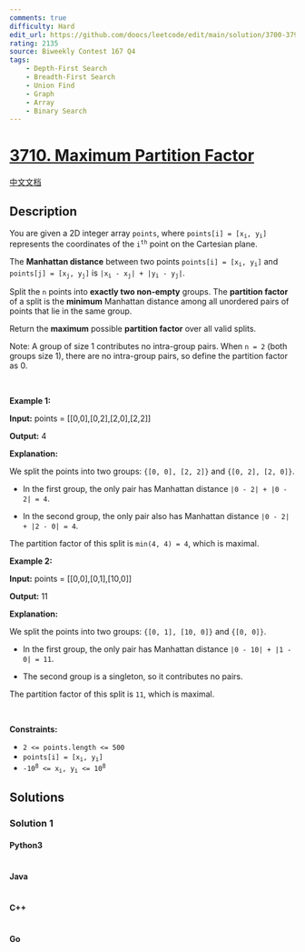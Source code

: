 ```yaml
---
comments: true
difficulty: Hard
edit_url: https://github.com/doocs/leetcode/edit/main/solution/3700-3799/3710.Maximum%20Partition%20Factor/README_EN.md
rating: 2135
source: Biweekly Contest 167 Q4
tags:
    - Depth-First Search
    - Breadth-First Search
    - Union Find
    - Graph
    - Array
    - Binary Search
---
```


<!-- problem:start -->

# [3710. Maximum Partition Factor](https://leetcode.com/problems/maximum-partition-factor)

[中文文档](/solution/3700-3799/3710.Maximum%20Partition%20Factor/README.md)

## Description

<!-- description:start -->

<p>You are given a 2D integer array <code>points</code>, where <code>points[i] = [x<sub>i</sub>, y<sub>i</sub>]</code> represents the coordinates of the <code><font>i<sup>th</sup></font></code> point on the Cartesian plane.</p>

<p>The <strong>Manhattan distance</strong> between two points <code>points[i] = [x<sub>i</sub>, y<sub>i</sub>]</code> and <code>points[j] = [x<sub>j</sub>, y<sub>j</sub>]</code> is <code>|x<sub>i</sub> - x<sub>j</sub>| + |y<sub>i</sub> - y<sub>j</sub>|</code>.</p>

<p>Split the <code>n</code> points into <strong>exactly two non-empty</strong> groups. The <strong>partition factor</strong> of a split is the <strong>minimum</strong> Manhattan distance among all unordered pairs of points that lie in the same group.</p>

<p>Return the <strong>maximum</strong> possible <strong>partition factor</strong> over all valid splits.</p>

<p>Note: A group of size 1 contributes no intra-group pairs. When <code>n = 2</code> (both groups size 1), there are no intra-group pairs, so define the partition factor as 0.</p>

<p>&nbsp;</p>
<p><strong>Example 1:</strong></p>

<div class="example-block">
<p><strong>Input:</strong> <span>points = [[0,0],[0,2],[2,0],[2,2]]</span></p>

<p><strong>Output:</strong> <span>4</span></p>

<p><strong>Explanation:</strong></p>

<p>We split the points into two groups: <code>{[0, 0], [2, 2]}</code> and <code>{[0, 2], [2, 0]}</code>.</p>

<ul>
	<li>
	<p>In the first group, the only pair has Manhattan distance <code>|0 - 2| + |0 - 2| = 4</code>.</p>
	</li>
	<li>
	<p>In the second group, the only pair also has Manhattan distance <code>|0 - 2| + |2 - 0| = 4</code>.</p>
	</li>
</ul>

<p>The partition factor of this split is <code>min(4, 4) = 4</code>, which is maximal.</p>
</div>

<p><strong>Example 2:</strong></p>

<div class="example-block">
<p><strong>Input:</strong> <span>points = [[0,0],[0,1],[10,0]]</span></p>

<p><strong>Output:</strong> <span>11</span></p>

<p><strong>Explanation:​​​​​​​</strong></p>

<p>We split the points into two groups: <code>{[0, 1], [10, 0]}</code> and <code>{[0, 0]}</code>.</p>

<ul>
	<li>
	<p>In the first group, the only pair has Manhattan distance <code>|0 - 10| + |1 - 0| = 11</code>.</p>
	</li>
	<li>
	<p>The second group is a singleton, so it contributes no pairs.</p>
	</li>
</ul>

<p>The partition factor of this split is <code>11</code>, which is maximal.</p>
</div>

<p>&nbsp;</p>
<p><strong>Constraints:</strong></p>

<ul>
	<li><code>2 &lt;= points.length &lt;= 500</code></li>
	<li><code>points[i] = [x<sub>i</sub>, y<sub>i</sub>]</code></li>
	<li><code>-10<sup>8</sup> &lt;= x<sub>i</sub>, y<sub>i</sub> &lt;= 10<sup>8</sup></code></li>
</ul>

<!-- description:end -->

## Solutions

<!-- solution:start -->

### Solution 1

<!-- tabs:start -->

#### Python3

```python

```

#### Java

```java

```

#### C++

```cpp

```

#### Go

```go

```

<!-- tabs:end -->

<!-- solution:end -->

<!-- problem:end -->
